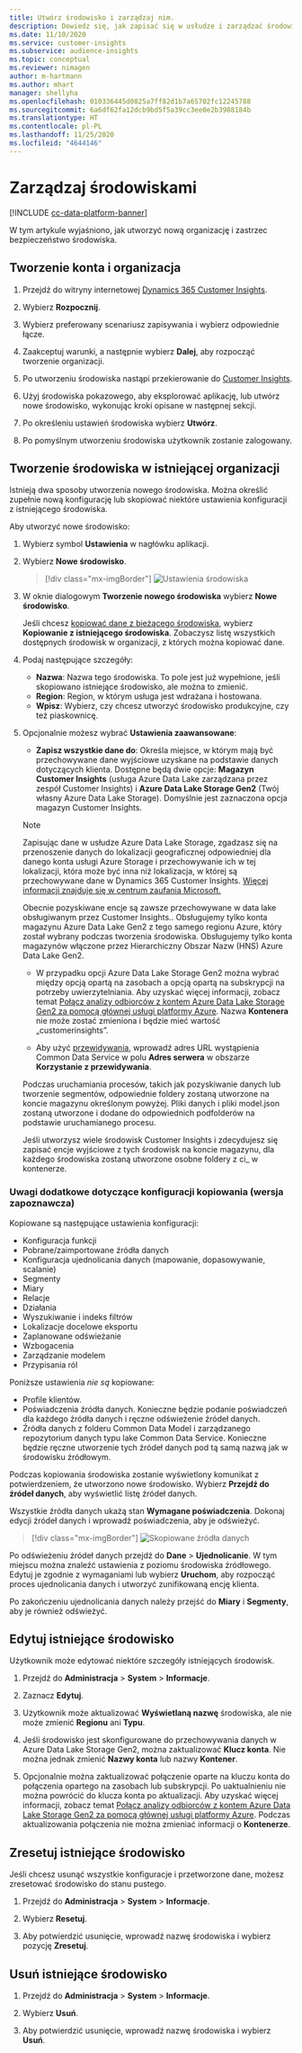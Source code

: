 ```yaml
---
title: Utwórz środowisko i zarządzaj nim.
description: Dowiedz się, jak zapisać się w usłudze i zarządzać środowiskami.
ms.date: 11/10/2020
ms.service: customer-insights
ms.subservice: audience-insights
ms.topic: conceptual
ms.reviewer: nimagen
author: m-hartmann
ms.author: mhart
manager: shellyha
ms.openlocfilehash: 010336445d0825a7ff82d1b7a65702fc12245788
ms.sourcegitcommit: 6a6df62fa12dcb9bd5f5a39cc3ee0e2b3988184b
ms.translationtype: HT
ms.contentlocale: pl-PL
ms.lasthandoff: 11/25/2020
ms.locfileid: "4644146"
---
```

# <a name="manage-environments"></a>Zarządzaj środowiskami

[!INCLUDE [cc-data-platform-banner](../includes/cc-data-platform-banner.md)]

W tym artykule wyjaśniono, jak utworzyć nową organizację i zastrzec bezpieczeństwo środowiska.

## <a name="sign-up-and-create-an-organization"></a>Tworzenie konta i organizacja

1. Przejdź do witryny internetowej [Dynamics 365 Customer Insights](https://dynamics.microsoft.com/ai/customer-insights/).

2. Wybierz **Rozpocznij**.

3. Wybierz preferowany scenariusz zapisywania i wybierz odpowiednie łącze.

4. Zaakceptuj warunki, a następnie wybierz **Dalej**, aby rozpocząć tworzenie organizacji.

5. Po utworzeniu środowiska nastąpi przekierowanie do [Customer Insights](https://home.ci.ai.dynamics.com).

6. Użyj środowiska pokazowego, aby eksplorować aplikację, lub utwórz nowe środowisko, wykonując kroki opisane w następnej sekcji.

7. Po określeniu ustawień środowiska wybierz **Utwórz**.

8. Po pomyślnym utworzeniu środowiska użytkownik zostanie zalogowany.

## <a name="create-an-environment-in-an-existing-organization"></a>Tworzenie środowiska w istniejącej organizacji

Istnieją dwa sposoby utworzenia nowego środowiska. Można określić zupełnie nową konfigurację lub skopiować niektóre ustawienia konfiguracji z istniejącego środowiska.

Aby utworzyć nowe środowisko:

1. Wybierz symbol **Ustawienia** w nagłówku aplikacji.

1. Wybierz **Nowe środowisko**.

   > [!div class="mx-imgBorder"]
   > ![Ustawienia środowiska](media/environment-settings-dialog.png)

1. W oknie dialogowym **Tworzenie nowego środowiska** wybierz **Nowe środowisko**.

   Jeśli chcesz [kopiować dane z bieżącego środowiska](#additional-considerations-for-copy-configuration-preview), wybierz **Kopiowanie z istniejącego środowiska**. Zobaczysz listę wszystkich dostępnych środowisk w organizacji, z których można kopiować dane.

1. Podaj następujące szczegóły:
   - **Nazwa**: Nazwa tego środowiska. To pole jest już wypełnione, jeśli skopiowano istniejące środowisko, ale można to zmienić.
   - **Region**: Region, w którym usługa jest wdrażana i hostowana.
   - **Wpisz**: Wybierz, czy chcesz utworzyć środowisko produkcyjne, czy też piaskownicę.

2. Opcjonalnie możesz wybrać **Ustawienia zaawansowane**:

   - **Zapisz wszystkie dane do**: Określa miejsce, w którym mają być przechowywane dane wyjściowe uzyskane na podstawie danych dotyczących klienta. Dostępne będą dwie opcje: **Magazyn Customer Insights** (usługa Azure Data Lake zarządzana przez zespół Customer Insights) i **Azure Data Lake Storage Gen2** (Twój własny Azure Data Lake Storage). Domyślnie jest zaznaczona opcja magazyn Customer Insights.

   > [!NOTE]
   > Zapisując dane w usłudze Azure Data Lake Storage, zgadzasz się na przenoszenie danych do lokalizacji geograficznej odpowiedniej dla danego konta usługi Azure Storage i przechowywanie ich w tej lokalizacji, która może być inna niż lokalizacja, w której są przechowywane dane w Dynamics 365 Customer Insights. [Więcej informacji znajduje się w centrum zaufania Microsoft.](https://www.microsoft.com/trust-center)
   >
   > Obecnie pozyskiwane encje są zawsze przechowywane w data lake obsługiwanym przez Customer Insights..
   > Obsługujemy tylko konta magazynu Azure Data Lake Gen2 z tego samego regionu Azure, który został wybrany podczas tworzenia środowiska.
   > Obsługujemy tylko konta magazynów włączone przez Hierarchiczny Obszar Nazw (HNS) Azure Data Lake Gen2.

   - W przypadku opcji Azure Data Lake Storage Gen2 można wybrać między opcją opartą na zasobach a opcją opartą na subskrypcji na potrzeby uwierzytelniania. Aby uzyskać więcej informacji, zobacz temat [Połącz analizy odbiorców z kontem Azure Data Lake Storage Gen2 za pomocą głównej usługi platformy Azure](connect-service-principal.md). Nazwa **Kontenera** nie może zostać zmieniona i będzie mieć wartość „customerinsights”.
   
   - Aby użyć [przewidywania](predictions.md), wprowadź adres URL wystąpienia Common Data Service w polu **Adres serwera** w obszarze **Korzystanie z przewidywania**.

   Podczas uruchamiania procesów, takich jak pozyskiwanie danych lub tworzenie segmentów, odpowiednie foldery zostaną utworzone na koncie magazynu określonym powyżej. Pliki danych i pliki model.json zostaną utworzone i dodane do odpowiednich podfolderów na podstawie uruchamianego procesu.

   Jeśli utworzysz wiele środowisk Customer Insights i zdecydujesz się zapisać encje wyjściowe z tych środowisk na koncie magazynu, dla każdego środowiska zostaną utworzone osobne foldery z ci_<environmentid> w kontenerze.

### <a name="additional-considerations-for-copy-configuration-preview"></a>Uwagi dodatkowe dotyczące konfiguracji kopiowania (wersja zapoznawcza)

Kopiowane są następujące ustawienia konfiguracji:

- Konfiguracja funkcji
- Pobrane/zaimportowane źródła danych
- Konfiguracja ujednolicania danych (mapowanie, dopasowywanie, scalanie)
- Segmenty
- Miary
- Relacje
- Działania
- Wyszukiwanie i indeks filtrów
- Lokalizacje docelowe eksportu
- Zaplanowane odświeżanie
- Wzbogacenia
- Zarządzanie modelem
- Przypisania ról

Poniższe ustawienia *nie są* kopiowane:

- Profile klientów.
- Poświadczenia źródła danych. Konieczne będzie podanie poświadczeń dla każdego źródła danych i ręczne odświeżenie źródeł danych.
- Źródła danych z folderu Common Data Model i zarządzanego repozytorium danych typu lake Common Data Service. Konieczne będzie ręczne utworzenie tych źródeł danych pod tą samą nazwą jak w środowisku źródłowym.

Podczas kopiowania środowiska zostanie wyświetlony komunikat z potwierdzeniem, że utworzono nowe środowisko. Wybierz **Przejdź do źródeł danych**, aby wyświetlić listę źródeł danych.

Wszystkie źródła danych ukażą stan **Wymagane poświadczenia**. Dokonaj edycji źródeł danych i wprowadź poświadczenia, aby je odświeżyć.

> [!div class="mx-imgBorder"]
> ![Skopiowane źródła danych](media/data-sources-copied.png)

Po odświeżeniu źródeł danych przejdź do **Dane** > **Ujednolicanie**. W tym miejscu można znaleźć ustawienia z poziomu środowiska źródłowego. Edytuj je zgodnie z wymaganiami lub wybierz **Uruchom**, aby rozpocząć proces ujednolicania danych i utworzyć zunifikowaną encję klienta.

Po zakończeniu ujednolicania danych należy przejść do **Miary** i **Segmenty**, aby je również odświeżyć.

## <a name="edit-an-existing-environment"></a>Edytuj istniejące środowisko

Użytkownik może edytować niektóre szczegóły istniejących środowisk.

1. Przejdź do **Administracja** > **System** > **Informacje**.

2. Zaznacz **Edytuj**.

3. Użytkownik może aktualizować **Wyświetlaną nazwę** środowiska, ale nie może zmienić **Regionu** ani **Typu**.

4. Jeśli środowisko jest skonfigurowane do przechowywania danych w Azure Data Lake Storage Gen2, można zaktualizować **Klucz konta**. Nie można jednak zmienić **Nazwy konta** lub nazwy **Kontener**.

5. Opcjonalnie można zaktualizować połączenie oparte na kluczu konta do połączenia opartego na zasobach lub subskrypcji. Po uaktualnieniu nie można powrócić do klucza konta po aktualizacji. Aby uzyskać więcej informacji, zobacz temat [Połącz analizy odbiorców z kontem Azure Data Lake Storage Gen2 za pomocą głównej usługi platformy Azure](connect-service-principal.md). Podczas aktualizowania połączenia nie można zmieniać informacji o **Kontenerze**.

## <a name="reset-an-existing-environment"></a>Zresetuj istniejące środowisko

Jeśli chcesz usunąć wszystkie konfiguracje i przetworzone dane, możesz zresetować środowisko do stanu pustego.

1.  Przejdź do **Administracja** > **System** > **Informacje**.

2.  Wybierz **Resetuj**. 

3.  Aby potwierdzić usunięcie, wprowadź nazwę środowiska i wybierz pozycję **Zresetuj**.


## <a name="delete-an-existing-environment"></a>Usuń istniejące środowisko

1. Przejdź do **Administracja** > **System** > **Informacje**.

1. Wybierz **Usuń**.

1. Aby potwierdzić usunięcie, wprowadź nazwę środowiska i wybierz **Usuń**.

